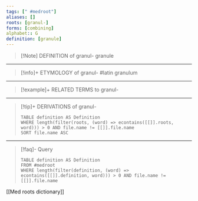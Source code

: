 ```yaml
---
tags: [" #medroot"]
aliases: []
roots: [granul-]
forms: [combining]
alphabet:: G
definition: [granule]
---
```

>[!Note] DEFINITION of granul-
>granule
_____
>[!info]+ ETYMOLOGY of granul-
>#latin granulum
_____
>[!example]+ RELATED TERMS to granul-
>
_____
>[!tip]+ DERIVATIONS of granul-
>```dataview
>TABLE definition AS Definition 
>WHERE length(filter(roots, (word) => econtains([[]].roots, word))) > 0 AND file.name != [[]].file.name
>SORT file.name ASC
>```
____
>[!faq]- Query
>```dataview
>TABLE definition AS Definition
>FROM #medroot
>WHERE length(filter(definition, (word) => econtains([[]].definition, word))) > 0 AND file.name != [[]].file.name
>```

[[Med roots dictionary]]